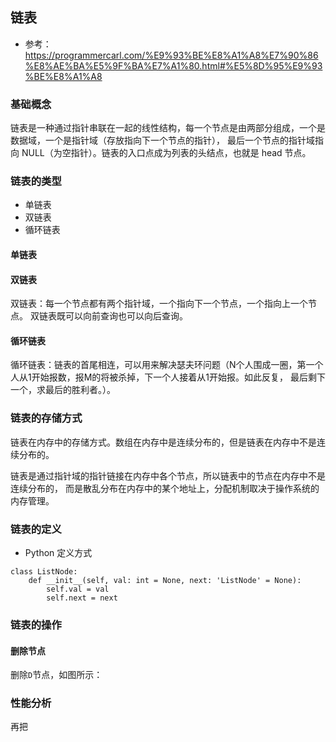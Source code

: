 ## 链表
* 参考：https://programmercarl.com/%E9%93%BE%E8%A1%A8%E7%90%86%E8%AE%BA%E5%9F%BA%E7%A1%80.html#%E5%8D%95%E9%93%BE%E8%A1%A8

### 基础概念
链表是一种通过指针串联在一起的线性结构，每一个节点是由两部分组成，一个是数据域，一个是指针域（存放指向下一个节点的指针），
最后一个节点的指针域指向 NULL（为空指针）。链表的入口点成为列表的头结点，也就是 head 节点。

### 链表的类型
* 单链表
* 双链表
* 循环链表

#### 单链表

#### 双链表
双链表：每一个节点都有两个指针域，一个指向下一个节点，一个指向上一个节点。
双链表既可以向前查询也可以向后查询。

#### 循环链表
循环链表：链表的首尾相连，可以用来解决瑟夫环问题（N个人围成一圈，第一个人从1开始报数，报M的将被杀掉，下一个人接着从1开始报。如此反复，
最后剩下一个，求最后的胜利者。）。

### 链表的存储方式
链表在内存中的存储方式。数组在内存中是连续分布的，但是链表在内存中不是连续分布的。

链表是通过指针域的指针链接在内存中各个节点，所以链表中的节点在内存中不是连续分布的，
而是散乱分布在内存中的某个地址上，分配机制取决于操作系统的内存管理。

### 链表的定义
* Python 定义方式
```
class ListNode:
    def __init__(self, val: int = None, next: 'ListNode' = None):
        self.val = val
        self.next = next
```

### 链表的操作
#### 删除节点
删除`D`节点，如图所示：


### 性能分析
再把